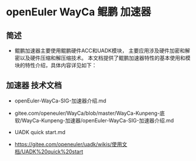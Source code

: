 
# openEuler WayCa 鲲鹏 加速器

## 简述

- 鲲鹏加速器主要使用鲲鹏硬件ACC和UADK模块， 主要应用涉及硬件加密和解密以及硬件压缩和解压缩技术。
本文档提供了鲲鹏加速器特性的基本使用和模块的特性介绍，具体内容详见如下：

## 加速器 技术文档

- openEuler-WayCa-SIG-加速器介绍.md
- gitee.com/openeuler/WayCa/blob/master/WayCa-Kunpeng-底软/WayCa-Kunpeng-加速器/openEuler-WayCa-SIG-加速器介绍.md

- UADK quick start.md
- https://gitee.com/openeuler/uadk/wikis/使用文档/UADK%20quick%20start
